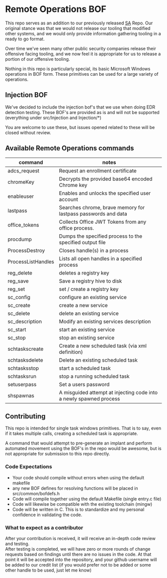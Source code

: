 # Remote Operations BOF

This repo serves as an addition to our previously released [SA](https://github.com/trustedsec/CS-Situational-Awareness-BOF) Repo. Our original stance was that we would not release our tooling that modified other systems, and we would only provide information gathering tooling in a ready to go format.

Over time we've seen many other public security companies release their offensive facing tooling, and we now feel it is appropriate for us to release a portion of our offensive tooling.

Nothing in this repo is particularly special, its basic Microsoft Windows operations in BOF form.  These primitives can be used for a large variety of operations.  

## Injection BOF

We've decided to include the injection bof's that we use when doing EDR detection testing.  These BOF's are provided as is and will not be supported (everything under src/Injection and Injection/*)

You are welcome to use these, but issues opened related to these will be closed without review.

## Available Remote Operations commands
|command|notes|
|-------|-----|
|adcs_request| Request an enrollment certificate|
|chromeKey| Decrypts the provided base64 encoded Chrome key |
|enableuser| Enables and unlocks the specified user account |
|lastpass | Searches chrome, brave memory for lastpass passwords and data |
|office_tokens|Collects Office JWT Tokens from any office process.|
|procdump|Dumps the specified process to the specified output file|
|ProcessDestroy|Closes handle(s) in a process|
|ProcessListHandles|Lists all open handles in a specified process|
|reg_delete| deletes a registry key|
|reg_save| Save a registry hive to disk|
|reg_set| set / create a registry key|
|sc_config| configure an existing service|
|sc_create| create a new service|
|sc_delete| delete an existing service|
|sc_description| Modify an existing services description|
|sc_start| start an existing service|
|sc_stop| stop an existing service|
|schtaskscreate| Create a new scheduled task (via xml definition)|
|schtasksdelete| Delete an existing scheduled task|
|schtasksstop| start a scheduled task|
|schtasksrun| stop a running scheduled task|
|setuserpass| Set a users password|
|shspawnas| A misguided attempt at injecting code into a newly spawned process|

## Contributing

This repo is intended for single task windows primitives.  That is to say, even if it takes multiple calls, creating a scheduled task is appropriate.

A command that would attempt to pre-generate an implant and perform automated movement using the BOF's in the repo would be awesome, but is not appropriate for submission to this repo directly.

### Code Expectations
* Your code should compile without errors when using the default makefile
* any new BOF defines for resolving functions will be placed in src/common/bofdefs.h
* Code will compile together using the default Makefile (single entry.c file)
* Code will likewise be compatible with the existing toolchain (mingw)
* Code will be written in C. This is to standardize and my personal confidence in validating the code.

### What to expect as a contributor
After your contribution is received, it will receive an in-depth code review and testing.  </br>
After testing is completed, we will have zero or more rounds of change requests based on findings until there are no issues in the code.  At that point it will be accepted into the repository, and your github username will be added to our credit list (if you would prefer not to be added or some other handle to be used, just let me know)
